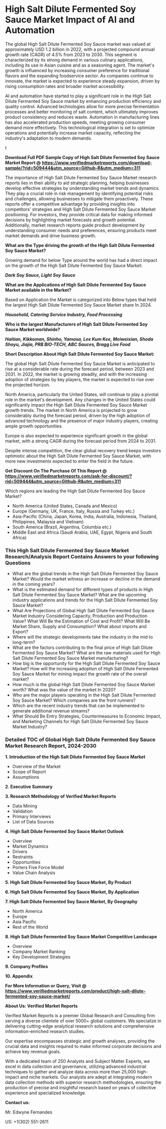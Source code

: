 <meta name="title" content="Global  High Salt Dilute Fermented Soy Sauce Market Impact of AI and Automation"><meta name="description" content="  The global High Salt Dilute Fermented Soy Sauce market was valued at approximately USD 1.2 billion in 2022, with a projected compound annual growth rate (CAGR) of 4."><meta name="title" content=" High Salt Dilute Fermented Soy Sauce Market Size, Share, Scope, Trends, Growth, Opportunities, Analysis, Forecast"> <h1>High Salt Dilute Fermented Soy Sauce Market Impact of AI and Automation</h1> <p>The global High Salt Dilute Fermented Soy Sauce market was valued at approximately USD 1.2 billion in 2022, with a projected compound annual growth rate (CAGR) of 4.5% from 2023 to 2030. This segment is characterized by its strong demand in various culinary applications, including its use in Asian cuisine and as a seasoning agent. The market's growth is influenced by increasing consumer preference for traditional flavors and the expanding foodservice sector. As companies continue to innovate, the market is expected to experience steady expansion, driven by rising consumption rates and broader market accessibility.</p> <p>AI and automation have started to play a significant role in the High Salt Dilute Fermented Soy Sauce market by enhancing production efficiency and quality control. Advanced technologies allow for more precise fermentation processes and better monitoring of salt content, which ultimately improves product consistency and reduces waste. Automation in manufacturing lines has also accelerated production speeds, meeting growing consumer demand more effectively. This technological integration is set to optimize operations and potentially increase market capacity, reflecting the industry's adaptation to modern demands.</p> t</p><p id="" class=""><strong>Download Full PDF Sample Copy of High Salt Dilute Fermented Soy Sauce Market Report @ <a href="https://www.verifiedmarketreports.com/download-sample/?rid=509444&utm_source=Github-R&utm_medium=311" target="_blank">https://www.verifiedmarketreports.com/download-sample/?rid=509444&utm_source=Github-R&utm_medium=311</a></strong></p><p>The importance of&nbsp;High Salt Dilute Fermented Soy Sauce Market research reports lies in their ability to aid strategic planning, helping businesses develop effective strategies by understanding market trends and dynamics. They play a crucial role in risk management by identifying potential risks and challenges, allowing businesses to mitigate them proactively. These reports offer a competitive advantage by providing insights into competitors' strategies and High Salt Dilute Fermented Soy Sauce Market positioning. For investors, they provide critical data for making informed decisions by highlighting market forecasts and growth potential. Additionally, market research reports guide product development by understanding consumer needs and preferences, ensuring products meet market demands and drive business growth.</p><p><strong>What are the&nbsp;Type driving the growth of the High Salt Dilute Fermented Soy Sauce Market?</strong></p><p id="" class="">Growing demand for below Type around the world has had a direct impact on the growth of the High Salt Dilute Fermented Soy Sauce Market:</p><em><strong>Dark Soy Sauce, Light Soy Sauce</strong></em></p><strong>What are the&nbsp;Applications&nbsp;of High Salt Dilute Fermented Soy Sauce Market available in the Market?</strong></p><p id="" class="">Based on Application the Market is categorized into Below types that held the largest High Salt Dilute Fermented Soy Sauce Market share In 2024.</p><em><strong>Household, Catering Service Industry, Food Processing</strong></em></p><strong>Who is the largest Manufacturers of High Salt Dilute Fermented Soy Sauce Market worldwide?</strong></p><p><em><strong>Haitian, Kikkoman, Shinho, Yamasa, Lee Kum Kee, Meiweixian, Shoda Shoyu, Jiajia, PRB BIO-TECH, ABC Sauces, Bragg Live Food</strong></em></p><p id="" class=""><strong>Short Description About High Salt Dilute Fermented Soy Sauce Market:</strong></p><p>The global High Salt Dilute Fermented Soy Sauce Market is anticipated to rise at a considerable rate during the forecast period, between 2023 and 2031. In 2022, the market is growing steadily, and with the increasing adoption of strategies by key players, the market is expected to rise over the projected horizon.</p><p>North America, particularly the United States, will continue to play a pivotal role in the market's development. Any changes in the United States could significantly impact the High Salt Dilute Fermented Soy Sauce Market growth trends. The market in North America is projected to grow considerably during the forecast period, driven by the high adoption of advanced technology and the presence of major industry players, creating ample growth opportunities.</p><p>Europe is also expected to experience significant growth in the global market, with a strong CAGR during the forecast period from 2024 to 2031.</p><p>Despite intense competition, the clear global recovery trend keeps investors optimistic about the High Salt Dilute Fermented Soy Sauce Market, with more new investments expected to enter the field in the future.</p><p id="" class=""><strong>Get Discount On The Purchase Of This Report @ <a href="https://www.verifiedmarketreports.com/ask-for-discount/?rid=509444&utm_source=Github-R&utm_medium=311" target="_blank">https://www.verifiedmarketreports.com/ask-for-discount/?rid=509444&utm_source=Github-R&utm_medium=311</a></strong></p>Which regions are leading the High Salt Dilute Fermented Soy Sauce Market?</p><ul><li>North America (United States, Canada and Mexico)</li><li>Europe (Germany, UK, France, Italy, Russia and Turkey etc.)</li><li>Asia-Pacific (China, Japan, Korea, India, Australia, Indonesia, Thailand, Philippines, Malaysia and Vietnam)</li><li>South America (Brazil, Argentina, Columbia etc.)</li><li>Middle East and Africa (Saudi Arabia, UAE, Egypt, Nigeria and South Africa)</li></ul><h3 id="" class="">This High Salt Dilute Fermented Soy Sauce Market Research/Analysis Report Contains Answers to your following Questions</h3><ul><li>What are the global trends in the High Salt Dilute Fermented Soy Sauce Market? Would the market witness an increase or decline in the demand in the coming years?</li><li>What is the estimated demand for different types of products in High Salt Dilute Fermented Soy Sauce Market? What are the upcoming industry applications and trends for the High Salt Dilute Fermented Soy Sauce Market?</li><li>What Are Projections of Global High Salt Dilute Fermented Soy Sauce Market Industry Considering Capacity, Production and Production Value? What Will Be the Estimation of Cost and Profit? What Will Be Market Share, Supply and Consumption? What about imports and Export?</li><li>Where will the strategic developments take the industry in the mid to long-term?</li><li>What are the factors contributing to the final price of High Salt Dilute Fermented Soy Sauce Market? What are the raw materials used for High Salt Dilute Fermented Soy Sauce Market manufacturing?</li><li>How big is the opportunity for the High Salt Dilute Fermented Soy Sauce Market? How will the increasing adoption of High Salt Dilute Fermented Soy Sauce Market for mining impact the growth rate of the overall market?</li><li>How much is the global High Salt Dilute Fermented Soy Sauce Market worth? What was the value of the market In 2020?</li><li>Who are the major players operating in the High Salt Dilute Fermented Soy Sauce Market? Which companies are the front runners?</li><li>Which are the recent industry trends that can be implemented to generate additional revenue streams?</li><li>What Should Be Entry Strategies, Countermeasures to Economic Impact, and Marketing Channels for High Salt Dilute Fermented Soy Sauce Market Industry?</li></ul><h3 id="" class="">Detailed TOC of Global High Salt Dilute Fermented Soy Sauce Market Research Report, 2024-2030</h3><p id="" class=""><strong>1. Introduction of the High Salt Dilute Fermented Soy Sauce Market</strong></p><ul><li>Overview of the Market</li><li>Scope of Report</li><li>Assumptions</li></ul><p id="" class=""><strong>2. Executive Summary</strong></p><p id="" class=""><strong>3. Research Methodology of Verified Market Reports</strong></p><ul><li>Data Mining</li><li>Validation</li><li>Primary Interviews</li><li>List of Data Sources</li></ul><p id="" class=""><strong>4. High Salt Dilute Fermented Soy Sauce Market Outlook</strong></p><ul><li>Overview</li><li>Market Dynamics</li><li>Drivers</li><li>Restraints</li><li>Opportunities</li><li>Porters Five Force Model</li><li>Value Chain Analysis</li></ul><p id="" class=""><strong>5. High Salt Dilute Fermented Soy Sauce Market, By Product</strong></p><p id="" class=""><strong>6. High Salt Dilute Fermented Soy Sauce Market, By Application</strong></p><p id="" class=""><strong>7. High Salt Dilute Fermented Soy Sauce Market, By Geography</strong></p><ul><li>North America</li><li>Europe</li><li>Asia Pacific</li><li>Rest of the World</li></ul><p id="" class=""><strong>8. High Salt Dilute Fermented Soy Sauce Market Competitive Landscape</strong></p><ul><li>Overview</li><li>Company Market Ranking</li><li>Key Development Strategies</li></ul><p id="" class=""><strong>9. Company Profiles</strong></p><p id="" class=""><strong>10. Appendix</strong></p><p id="" class=""><strong>For More Information or Query, Visit @ <a href="https://www.verifiedmarketreports.com/product/high-salt-dilute-fermented-soy-sauce-market/" target="_blank">https://www.verifiedmarketreports.com/product/high-salt-dilute-fermented-soy-sauce-market/</a></strong></p><p id="" class=""><strong>About Us: Verified Market Reports</strong></p><p id="" class="">Verified Market Reports is a premier Global Research and Consulting firm serving a diverse clientele of over 5000+ global customers. We specialize in delivering cutting-edge analytical research solutions and comprehensive information-enriched research studies.</p><p id="" class="">Our expertise encompasses strategic and growth analyses, providing the crucial data and insights required to make informed corporate decisions and achieve key revenue goals.</p><p id="" class="">With a dedicated team of 250 Analysts and Subject Matter Experts, we excel in data collection and governance, utilizing advanced industrial techniques to gather and analyze data across more than 25,000 high-impact and niche markets. Our analysts are adept at integrating modern data collection methods with superior research methodologies, ensuring the production of precise and insightful research based on years of collective experience and specialized knowledge.</p><p id="" class=""><strong>Contact us:</strong></p><p id="" class="">Mr. Edwyne Fernandes</p><p id="" class="">US: +1(302) 551-2611</p>